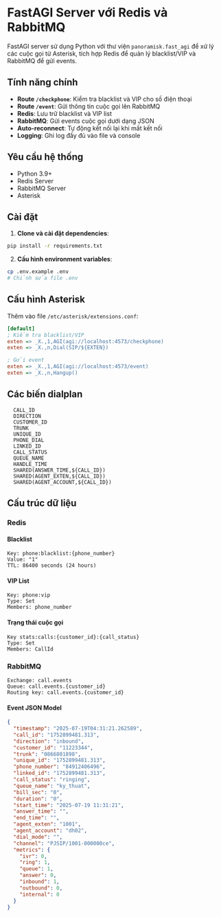 # FastAGI Server với Redis và RabbitMQ

FastAGI server sử dụng Python với thư viện `panoramisk.fast_agi` để xử lý các cuộc gọi từ Asterisk, tích hợp Redis để quản lý blacklist/VIP và RabbitMQ để gửi events.

## Tính năng chính

- **Route `/checkphone`**: Kiểm tra blacklist và VIP cho số điện thoại
- **Route `/event`**: Gửi thông tin cuộc gọi lên RabbitMQ
- **Redis**: Lưu trữ blacklist và VIP list
- **RabbitMQ**: Gửi events cuộc gọi dưới dạng JSON
- **Auto-reconnect**: Tự động kết nối lại khi mất kết nối
- **Logging**: Ghi log đầy đủ vào file và console

## Yêu cầu hệ thống

- Python 3.9+
- Redis Server
- RabbitMQ Server
- Asterisk

## Cài đặt

1. **Clone và cài đặt dependencies**:
```bash
pip install -r requirements.txt
```

2. **Cấu hình environment variables**:
```bash
cp .env.example .env
# Chỉnh sửa file .env
```

## Cấu hình Asterisk

Thêm vào file `/etc/asterisk/extensions.conf`:

```ini
[default]
; Kiểm tra blacklist/VIP
exten => _X.,1,AGI(agi://localhost:4573/checkphone)
exten => _X.,n,Dial(SIP/${EXTEN})

; Gửi event
exten => _X.,1,AGI(agi://localhost:4573/event)
exten => _X.,n,Hangup()
```
## Các biến dialplan
```
  CALL_ID
  DIRECTION
  CUSTOMER_ID
  TRUNK
  UNIQUE_ID
  PHONE_DIAL
  LINKED_ID
  CALL_STATUS
  QUEUE_NAME
  HANDLE_TIME
  SHARED(ANSWER_TIME,${CALL_ID})
  SHARED(AGENT_EXTEN,${CALL_ID})
  SHARED(AGENT_ACCOUNT,${CALL_ID})
```
## Cấu trúc dữ liệu
### Redis
#### Blacklist
```
Key: phone:blacklist:{phone_number}
Value: "1"
TTL: 86400 seconds (24 hours)
```

#### VIP List
```
Key: phone:vip
Type: Set
Members: phone_number
```
#### Trạng thái cuộc gọi
```
Key stats:calls:{customer_id}:{call_status}
Type: Set
Members: CallId
```

### RabbitMQ

```
Exchange: call.events
Queue: call.events.{customer_id}
Routing key: call.events.{customer_id}
```
#### Event JSON Model

```json
{
  "timestamp": "2025-07-19T04:31:21.262589",
  "call_id": "1752899481.313",
  "direction": "inbound",
  "customer_id": "11223344",
  "trunk": "0866801898",
  "unique_id": "1752899481.313",
  "phone_number": "84912406496",
  "linked_id": "1752899481.313",
  "call_status": "ringing",
  "queue_name": "ky_thuat",
  "bill_sec": "0",
  "duration": "0",
  "start_time": "2025-07-19 11:31:21",
  "answer_time": "",
  "end_time": "",
  "agent_exten": "1001",
  "agent_account": "dh02",
  "dial_mode": "",
  "channel": "PJSIP/1001-000000ce",
  "metrics": {
    "ivr": 0,
    "ring": 1,
    "queue": 1,
    "answer": 0,
    "inbound": 1,
    "outbound": 0,
    "internal": 0
  }
}

```
